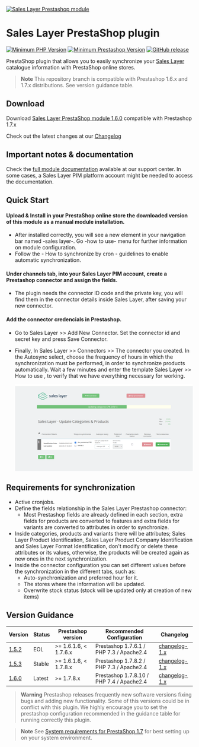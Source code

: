 <a href="https://support.saleslayer.com"><p align="left"><img src="https://saleslayer.com/assets/images/logo.svg" alt="Sales Layer Prestashop module" width="230"></p></a>

# Sales Layer PrestaShop plugin

[![Minimum PHP Version](https://img.shields.io/badge/php-7.x-8892BF.svg?style=flat-square&logo=php)](https://php.net/) 
[![Minimum Prestashop Version](https://img.shields.io/badge/Prestashop-1.7.x-AA92BF.svg?style=flat-square)](https://github.com/PrestaShop/PrestaShop)
[![GitHub release](https://img.shields.io/badge/release-v1.6.0-blue)](https://github.com/saleslayer/Sales_Layer_Prestashop/releases)

PrestaShop plugin that allows you to easily synchronize your [Sales Layer][saleslayer-home] catalogue information with PrestaShop online stores.

> **Note** 
> This repository branch is compatible with Prestashop 1.6.x and 1.7.x distributions. See version guidance table.

## Download

Download [Sales Layer PrestaShop module 1.6.0](https://github.com/saleslayer/Sales_Layer_Prestashop/releases/download/1.6.0/prestashop_module_sales_layer_v1.6.0.zip) compatible with Prestashop 1.7.x

Check out the latest changes at our [Changelog][changelog-md]

## Important notes & documentation
Check the [full module documentation][sc-connector-about] available at our support center.
In some cases, a Sales Layer PIM platform account might be needed to access the documentation.

## Quick Start

#### Upload & Install in your PrestaShop online store the downloaded version of this module as a manual module installation.
* After installed correctly, you will see a new element in your navigation bar named -sales layer-. Go -how to use- menu for further information on module configuration.
* Follow the - How to synchronize by cron - guidelines to enable automatic synchronization.

#### Under channels tab, into your Sales Layer PIM account, create a Prestashop connector and assign the fields.	
* The plugin needs the connector ID code and the private key, you will find them in the connector details inside Sales Layer, after saving your new connector.

#### Add the connector credencials in Prestashop.
* Go to Sales Layer >> Add New Connector. Set the connector id and secret key and press Save Connector.
* Finally, In Sales Layer >> Connectors >> The connector you created. In the Autosync select, choose the frequency of hours in which the synchronization must be performed, in order to synchronize products automatically.
Wait a few minutes and enter the template Sales Layer >> How to use , to verify that we have everything necessary for working.
    
  ![Synchronizing](images/image5.png)
  
## Requirements for synchronization

* Active cronjobs.
* Define the fields relationship in the Sales Layer Prestashop connector:
	* Most Prestashop fields are already defined in each section, extra fields for products are converted to features and extra fields for variants are converted to attributes in order to synchronize.
* Inside categories, products and variants there will be attributes; Sales Layer Product Identification, Sales Layer Product Company Identification and Sales Layer Format Identification, don't modify or delete these attributes or its values, otherwise, the products will be created again as new ones in the next synchronization.
* Inside the connector configuration you can set different values before the synchronization in the different tabs, such as:
	* Auto-synchronization and preferred hour for it.
	* The stores where the information will be updated.
	* Overwrite stock status (stock will be updated only at creation of new items)


## Version Guidance

| Version        | Status |  Prestashop version     | Recommended Configuration                | Changelog                         |
|----------------|--------|--------------------------------|------------------------------------------|-----------------------------------|
| [1.5.2][1.5.2] | EOL   |         \>= 1.6.1.6, < 1.7.6.x | Prestashop 1.7.6.1 / PHP 7.3 / Apache2.4   | [changelog-1.x][changelog-1.x-md]
| [1.5.3][1.5.3] | Stable |       \>= 1.6.1.6, < 1.7.8.x | Prestashop 1.7.8.2 / PHP 7.3 / Apache2.4   | [changelog-1.x][changelog-1.x-md]
| [1.6.0][1.6.0] | Latest |        \>= 1.7.8.x            | Prestashop 1.7.8.10 / PHP 7.4  / Apache2.4 | [changelog-1.x][changelog-1.x-md] |


> **Warning** 
> Prestashop releases frequently new software versions fixing bugs and adding new functionality. Some of this versions could be in conflict with this plugin. We highly encourage you to set the prestashop configuration recommended in the guidance table for running correctly this plugin.

> **Note** 
> See [System requirements for PrestaShop 1.7][prestashop1.7-system-requirements] for best setting up on your system environment.

[saleslayer-home]: https://www.saleslayer.com
[latest-release-download]: https://github.com/saleslayer/Sales_Layer_Prestashop/releases/latest
[changelog-md]: ./CHANGELOG.md
[sc-connector-about]: https://support.saleslayer.com/prestashop/important-notes-about-connector
[prestashop1.7-system-requirements]: https://devdocs.prestashop-project.org/1.7/basics/installation/system-requirements/
[1.5.2]:https://github.com/saleslayer/Sales_Layer_Prestashop/releases/tag/1.5.2-stable
[1.5.3]:https://github.com/saleslayer/Sales_Layer_Prestashop/releases/tag/1.5.3-stable
[1.6.0]:https://github.com/saleslayer/Sales_Layer_Prestashop/releases/tag/1.6.0
[1.X]:https://github.com/saleslayer/Sales_Layer_Prestashop/tree/1.x
[2.X]:https://github.com/saleslayer/Sales_Layer_Prestashop/tree/2.x
[changelog-1.x-md]: https://github.com/saleslayer/Sales_Layer_Prestashop/blob/1.x/CHANGELOG.md